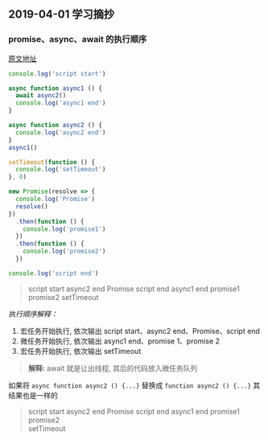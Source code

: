 ## 2019-04-01 学习摘抄

### promise、async、await 的执行顺序

[原文地址](https://segmentfault.com/a/1190000018622280)

```javascript
console.log('script start')

async function async1 () {
  await async2()
  console.log('async1 end')
}

async function async2 () {
  console.log('async2 end')
}
async1()

setTimeout(function () {
  console.log('setTimeout')
}, 0)

new Promise(resolve => {
  console.log('Promise')
  resolve()
})
  .then(function () {
    console.log('promise1')
  })
  .then(function () {
    console.log('promise2')
  })

console.log('script end')
```

> script start
> async2 end
> Promise
> script end
> async1 end
> promise1
> promise2
> setTimeout

*执行顺序解释：*
1. 宏任务开始执行, 依次输出 script start、async2 end、Promise、script end
2. 微任务开始执行, 依次输出 async1 end、promise 1、promise 2
3. 宏任务开始执行, 依次输出 setTimeout

> **解释:** await 就是让出线程, 其后的代码放入微任务队列

如果将 `async function async2 () {...}` 替换成 `function async2 () {...}` 其结果也是一样的

> script start
> async2 end
> Promise
> script end
> async1 end
> promise1
> promise2  
> setTimeout
